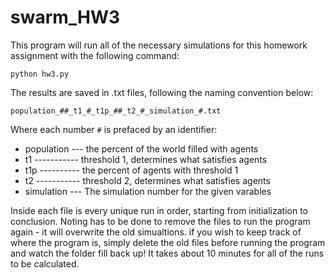 # swarm_HW3

This program will run all of the necessary simulations for this homework assignment with the following command:

```
python hw3.py
```

The results are saved in .txt files, following the naming convention below:

```
population_##_t1_#_t1p_##_t2_#_simulation_#.txt
```

Where each number `#` is prefaced by an identifier:
* population --- the percent of the world filled with agents
* t1 ----------- threshold 1, determines what satisfies agents
* t1p ---------- the percent of agents with threshold 1
* t2 ----------- threshold 2, determines what satisfies agents
* simulation --- The simulation number for the given varables

Inside each file is every unique run in order, starting from initialization to conclusion. Noting has to be done to remove the files to run the program again - it will overwrite the old simualtions. if you wish to keep track of where the program is, simply delete the old files before running the program and watch the folder fill back up! It takes about 10 minutes for all of the runs to be calculated.
